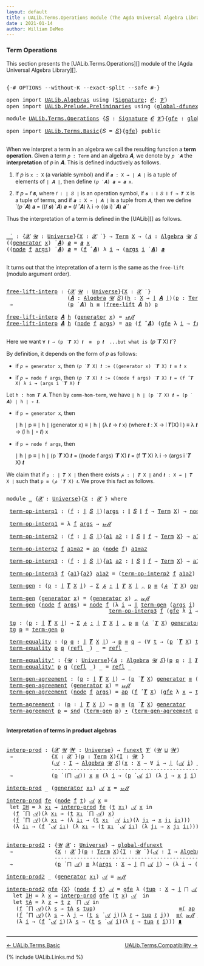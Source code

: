 ```yaml
---
layout: default
title : UALib.Terms.Operations module (The Agda Universal Algebra Library)
date : 2021-01-14
author: William DeMeo
---
```


### <a id="term-operations">Term Operations</a>

This section presents the [UALib.Terms.Operations][] module of the [Agda Universal Algebra Library][].

<pre class="Agda">

<a id="308" class="Symbol">{-#</a> <a id="312" class="Keyword">OPTIONS</a> <a id="320" class="Pragma">--without-K</a> <a id="332" class="Pragma">--exact-split</a> <a id="346" class="Pragma">--safe</a> <a id="353" class="Symbol">#-}</a>

<a id="358" class="Keyword">open</a> <a id="363" class="Keyword">import</a> <a id="370" href="UALib.Algebras.html" class="Module">UALib.Algebras</a> <a id="385" class="Keyword">using</a> <a id="391" class="Symbol">(</a><a id="392" href="UALib.Algebras.Signatures.html#1377" class="Function">Signature</a><a id="401" class="Symbol">;</a> <a id="403" href="universes.html#613" class="Generalizable">𝓞</a><a id="404" class="Symbol">;</a> <a id="406" href="universes.html#617" class="Generalizable">𝓥</a><a id="407" class="Symbol">)</a>
<a id="409" class="Keyword">open</a> <a id="414" class="Keyword">import</a> <a id="421" href="UALib.Prelude.Preliminaries.html" class="Module">UALib.Prelude.Preliminaries</a> <a id="449" class="Keyword">using</a> <a id="455" class="Symbol">(</a><a id="456" href="MGS-Subsingleton-Theorems.html#3468" class="Function">global-dfunext</a><a id="470" class="Symbol">)</a>

<a id="473" class="Keyword">module</a> <a id="480" href="UALib.Terms.Operations.html" class="Module">UALib.Terms.Operations</a> <a id="503" class="Symbol">{</a><a id="504" href="UALib.Terms.Operations.html#504" class="Bound">𝑆</a> <a id="506" class="Symbol">:</a> <a id="508" href="UALib.Algebras.Signatures.html#1377" class="Function">Signature</a> <a id="518" href="universes.html#613" class="Generalizable">𝓞</a> <a id="520" href="universes.html#617" class="Generalizable">𝓥</a><a id="521" class="Symbol">}{</a><a id="523" href="UALib.Terms.Operations.html#523" class="Bound">gfe</a> <a id="527" class="Symbol">:</a> <a id="529" href="MGS-Subsingleton-Theorems.html#3468" class="Function">global-dfunext</a><a id="543" class="Symbol">}</a> <a id="545" class="Keyword">where</a>

<a id="552" class="Keyword">open</a> <a id="557" class="Keyword">import</a> <a id="564" href="UALib.Terms.Basic.html" class="Module">UALib.Terms.Basic</a><a id="581" class="Symbol">{</a><a id="582" class="Argument">𝑆</a> <a id="584" class="Symbol">=</a> <a id="586" href="UALib.Terms.Operations.html#504" class="Bound">𝑆</a><a id="587" class="Symbol">}{</a><a id="589" href="UALib.Terms.Operations.html#523" class="Bound">gfe</a><a id="592" class="Symbol">}</a> <a id="594" class="Keyword">public</a>

</pre>

When we interpret a term in an algebra we call the resulting function a **term operation**.  Given a term `𝑝 : Term` and an algebra 𝑨, we denote by `𝑝 ̇ 𝑨` the **interpretation** of 𝑝 in 𝑨.  This is defined inductively as follows.

1. If 𝑝 is `x : X` (a variable symbol) and if `𝒂 : X → ∣ 𝑨 ∣` is a tuple of elements of `∣ 𝑨 ∣`, then define `(𝑝 ̇ 𝑨) 𝒂 = 𝒂 x`.

2. If 𝑝 = 𝑓 𝒔, where `𝑓 : ∣ 𝑆 ∣` is an operation symbol, if `𝒔 : ∥ 𝑆 ∥ f → 𝑻 X` is a tuple of terms, and if `𝒂 : X → ∣ 𝑨 ∣` is a tuple from `𝑨`, then we define `(𝑝 ̇ 𝑨) 𝒂 = ((𝑓 𝒔) ̇ 𝑨) 𝒂 = (𝑓 ̂ 𝑨) λ i → ((𝒔 i) ̇ 𝑨) 𝒂``

Thus the interpretation of a term is defined in the [UALib][] as follows.

<pre class="Agda">

<a id="_̇_"></a><a id="1284" href="UALib.Terms.Operations.html#1284" class="Function Operator">_̇_</a> <a id="1288" class="Symbol">:</a> <a id="1290" class="Symbol">{</a><a id="1291" href="UALib.Terms.Operations.html#1291" class="Bound">𝓧</a> <a id="1293" href="UALib.Terms.Operations.html#1293" class="Bound">𝓤</a> <a id="1295" class="Symbol">:</a> <a id="1297" href="universes.html#551" class="Function">Universe</a><a id="1305" class="Symbol">}{</a><a id="1307" href="UALib.Terms.Operations.html#1307" class="Bound">X</a> <a id="1309" class="Symbol">:</a> <a id="1311" href="UALib.Terms.Operations.html#1291" class="Bound">𝓧</a> <a id="1313" href="universes.html#758" class="Function Operator">̇</a> <a id="1315" class="Symbol">}</a> <a id="1317" class="Symbol">→</a> <a id="1319" href="UALib.Terms.Basic.html#2346" class="Datatype">Term</a> <a id="1324" href="UALib.Terms.Operations.html#1307" class="Bound">X</a> <a id="1326" class="Symbol">→</a> <a id="1328" class="Symbol">(</a><a id="1329" href="UALib.Terms.Operations.html#1329" class="Bound">𝑨</a> <a id="1331" class="Symbol">:</a> <a id="1333" href="UALib.Algebras.Algebras.html#771" class="Function">Algebra</a> <a id="1341" href="UALib.Terms.Operations.html#1293" class="Bound">𝓤</a> <a id="1343" href="UALib.Terms.Operations.html#504" class="Bound">𝑆</a><a id="1344" class="Symbol">)</a> <a id="1346" class="Symbol">→</a> <a id="1348" class="Symbol">(</a><a id="1349" href="UALib.Terms.Operations.html#1307" class="Bound">X</a> <a id="1351" class="Symbol">→</a> <a id="1353" href="UALib.Prelude.Preliminaries.html#11659" class="Function Operator">∣</a> <a id="1355" href="UALib.Terms.Operations.html#1329" class="Bound">𝑨</a> <a id="1357" href="UALib.Prelude.Preliminaries.html#11659" class="Function Operator">∣</a><a id="1358" class="Symbol">)</a> <a id="1360" class="Symbol">→</a> <a id="1362" href="UALib.Prelude.Preliminaries.html#11659" class="Function Operator">∣</a> <a id="1364" href="UALib.Terms.Operations.html#1329" class="Bound">𝑨</a> <a id="1366" href="UALib.Prelude.Preliminaries.html#11659" class="Function Operator">∣</a>
<a id="1368" class="Symbol">((</a><a id="1370" href="UALib.Terms.Basic.html#2394" class="InductiveConstructor">generator</a> <a id="1380" href="UALib.Terms.Operations.html#1380" class="Bound">x</a><a id="1381" class="Symbol">)</a> <a id="1383" href="UALib.Terms.Operations.html#1284" class="Function Operator">̇</a> <a id="1385" href="UALib.Terms.Operations.html#1385" class="Bound">𝑨</a><a id="1386" class="Symbol">)</a> <a id="1388" href="UALib.Terms.Operations.html#1388" class="Bound">𝒂</a> <a id="1390" class="Symbol">=</a> <a id="1392" href="UALib.Terms.Operations.html#1388" class="Bound">𝒂</a> <a id="1394" href="UALib.Terms.Operations.html#1380" class="Bound">x</a>
<a id="1396" class="Symbol">((</a><a id="1398" href="UALib.Terms.Basic.html#2419" class="InductiveConstructor">node</a> <a id="1403" href="UALib.Terms.Operations.html#1403" class="Bound">f</a> <a id="1405" href="UALib.Terms.Operations.html#1405" class="Bound">args</a><a id="1409" class="Symbol">)</a> <a id="1411" href="UALib.Terms.Operations.html#1284" class="Function Operator">̇</a> <a id="1413" href="UALib.Terms.Operations.html#1413" class="Bound">𝑨</a><a id="1414" class="Symbol">)</a> <a id="1416" href="UALib.Terms.Operations.html#1416" class="Bound">𝒂</a> <a id="1418" class="Symbol">=</a> <a id="1420" class="Symbol">(</a><a id="1421" href="UALib.Terms.Operations.html#1403" class="Bound">f</a> <a id="1423" href="UALib.Algebras.Algebras.html#2921" class="Function Operator">̂</a> <a id="1425" href="UALib.Terms.Operations.html#1413" class="Bound">𝑨</a><a id="1426" class="Symbol">)</a> <a id="1428" class="Symbol">λ</a> <a id="1430" href="UALib.Terms.Operations.html#1430" class="Bound">i</a> <a id="1432" class="Symbol">→</a> <a id="1434" class="Symbol">(</a><a id="1435" href="UALib.Terms.Operations.html#1405" class="Bound">args</a> <a id="1440" href="UALib.Terms.Operations.html#1430" class="Bound">i</a> <a id="1442" href="UALib.Terms.Operations.html#1284" class="Function Operator">̇</a> <a id="1444" href="UALib.Terms.Operations.html#1413" class="Bound">𝑨</a><a id="1445" class="Symbol">)</a> <a id="1447" href="UALib.Terms.Operations.html#1416" class="Bound">𝒂</a>

</pre>

It turns out that the intepretation of a term is the same as the `free-lift` (modulo argument order).

<pre class="Agda">

<a id="free-lift-interp"></a><a id="1579" href="UALib.Terms.Operations.html#1579" class="Function">free-lift-interp</a> <a id="1596" class="Symbol">:</a> <a id="1598" class="Symbol">{</a><a id="1599" href="UALib.Terms.Operations.html#1599" class="Bound">𝓧</a> <a id="1601" href="UALib.Terms.Operations.html#1601" class="Bound">𝓤</a> <a id="1603" class="Symbol">:</a> <a id="1605" href="universes.html#551" class="Function">Universe</a><a id="1613" class="Symbol">}{</a><a id="1615" href="UALib.Terms.Operations.html#1615" class="Bound">X</a> <a id="1617" class="Symbol">:</a> <a id="1619" href="UALib.Terms.Operations.html#1599" class="Bound">𝓧</a> <a id="1621" href="universes.html#758" class="Function Operator">̇</a> <a id="1623" class="Symbol">}</a>
                   <a id="1644" class="Symbol">(</a><a id="1645" href="UALib.Terms.Operations.html#1645" class="Bound">𝑨</a> <a id="1647" class="Symbol">:</a> <a id="1649" href="UALib.Algebras.Algebras.html#771" class="Function">Algebra</a> <a id="1657" href="UALib.Terms.Operations.html#1601" class="Bound">𝓤</a> <a id="1659" href="UALib.Terms.Operations.html#504" class="Bound">𝑆</a><a id="1660" class="Symbol">)(</a><a id="1662" href="UALib.Terms.Operations.html#1662" class="Bound">h</a> <a id="1664" class="Symbol">:</a> <a id="1666" href="UALib.Terms.Operations.html#1615" class="Bound">X</a> <a id="1668" class="Symbol">→</a> <a id="1670" href="UALib.Prelude.Preliminaries.html#11659" class="Function Operator">∣</a> <a id="1672" href="UALib.Terms.Operations.html#1645" class="Bound">𝑨</a> <a id="1674" href="UALib.Prelude.Preliminaries.html#11659" class="Function Operator">∣</a><a id="1675" class="Symbol">)(</a><a id="1677" href="UALib.Terms.Operations.html#1677" class="Bound">p</a> <a id="1679" class="Symbol">:</a> <a id="1681" href="UALib.Terms.Basic.html#2346" class="Datatype">Term</a> <a id="1686" href="UALib.Terms.Operations.html#1615" class="Bound">X</a><a id="1687" class="Symbol">)</a>
 <a id="1690" class="Symbol">→</a>                 <a id="1708" class="Symbol">(</a><a id="1709" href="UALib.Terms.Operations.html#1677" class="Bound">p</a> <a id="1711" href="UALib.Terms.Operations.html#1284" class="Function Operator">̇</a> <a id="1713" href="UALib.Terms.Operations.html#1645" class="Bound">𝑨</a><a id="1714" class="Symbol">)</a> <a id="1716" href="UALib.Terms.Operations.html#1662" class="Bound">h</a> <a id="1718" href="UALib.Prelude.Preliminaries.html#5556" class="Datatype Operator">≡</a> <a id="1720" class="Symbol">(</a><a id="1721" href="UALib.Terms.Basic.html#4008" class="Function">free-lift</a> <a id="1731" href="UALib.Terms.Operations.html#1645" class="Bound">𝑨</a> <a id="1733" href="UALib.Terms.Operations.html#1662" class="Bound">h</a><a id="1734" class="Symbol">)</a> <a id="1736" href="UALib.Terms.Operations.html#1677" class="Bound">p</a>

<a id="1739" href="UALib.Terms.Operations.html#1579" class="Function">free-lift-interp</a> <a id="1756" href="UALib.Terms.Operations.html#1756" class="Bound">𝑨</a> <a id="1758" href="UALib.Terms.Operations.html#1758" class="Bound">h</a> <a id="1760" class="Symbol">(</a><a id="1761" href="UALib.Terms.Basic.html#2394" class="InductiveConstructor">generator</a> <a id="1771" href="UALib.Terms.Operations.html#1771" class="Bound">x</a><a id="1772" class="Symbol">)</a> <a id="1774" class="Symbol">=</a> <a id="1776" href="UALib.Prelude.Preliminaries.html#5570" class="InductiveConstructor">𝓇ℯ𝒻𝓁</a>
<a id="1781" href="UALib.Terms.Operations.html#1579" class="Function">free-lift-interp</a> <a id="1798" href="UALib.Terms.Operations.html#1798" class="Bound">𝑨</a> <a id="1800" href="UALib.Terms.Operations.html#1800" class="Bound">h</a> <a id="1802" class="Symbol">(</a><a id="1803" href="UALib.Terms.Basic.html#2419" class="InductiveConstructor">node</a> <a id="1808" href="UALib.Terms.Operations.html#1808" class="Bound">f</a> <a id="1810" href="UALib.Terms.Operations.html#1810" class="Bound">args</a><a id="1814" class="Symbol">)</a> <a id="1816" class="Symbol">=</a> <a id="1818" href="MGS-MLTT.html#6613" class="Function">ap</a> <a id="1821" class="Symbol">(</a><a id="1822" href="UALib.Terms.Operations.html#1808" class="Bound">f</a> <a id="1824" href="UALib.Algebras.Algebras.html#2921" class="Function Operator">̂</a> <a id="1826" href="UALib.Terms.Operations.html#1798" class="Bound">𝑨</a><a id="1827" class="Symbol">)</a> <a id="1829" class="Symbol">(</a><a id="1830" href="UALib.Terms.Operations.html#523" class="Bound">gfe</a> <a id="1834" class="Symbol">λ</a> <a id="1836" href="UALib.Terms.Operations.html#1836" class="Bound">i</a> <a id="1838" class="Symbol">→</a> <a id="1840" href="UALib.Terms.Operations.html#1579" class="Function">free-lift-interp</a> <a id="1857" href="UALib.Terms.Operations.html#1798" class="Bound">𝑨</a> <a id="1859" href="UALib.Terms.Operations.html#1800" class="Bound">h</a> <a id="1861" class="Symbol">(</a><a id="1862" href="UALib.Terms.Operations.html#1810" class="Bound">args</a> <a id="1867" href="UALib.Terms.Operations.html#1836" class="Bound">i</a><a id="1868" class="Symbol">))</a>

</pre>

Here we want `∀ 𝒕 → (p ̇ 𝑻 X) 𝒕  ≡  p 𝒕  ...but what is `(𝑝 ̇ 𝑻 X) 𝒕`?

By definition, it depends on the form of 𝑝 as follows:

* if `𝑝 = generator x`, then `(𝑝 ̇ 𝑻 X) 𝒕 := ((generator x) ̇ 𝑻 X) 𝒕 ≡ 𝒕 x`

* if `𝑝 = node f args`, then `(𝑝 ̇ 𝑻 X) 𝒕 := ((node f args) ̇ 𝑻 X) 𝒕 = (f ̂ 𝑻 X) λ i → (args i ̇ 𝑻 X) 𝒕`

Let `h : hom 𝑻 𝑨`. Then by `comm-hom-term`, we have `∣ h ∣ (p ̇ 𝑻 X) 𝒕 = (p ̇ 𝑨) ∣ h ∣ ∘ 𝒕`.

* if `p = generator x`, then

   ∣ h ∣ p ≡ ∣ h ∣ (generator x)
          ≡ ∣ h ∣ (λ 𝒕 → 𝒕 x)  (where 𝒕 : X → ∣ 𝑻(X) ∣ )
          ≡ λ 𝒕 → (∣ h ∣ ∘ 𝒕) x

* if `p = node f args`, then

   ∣ h ∣ p ≡ ∣ h ∣  (p ̇ 𝑻 X) 𝒕 = ((node f args) ̇ 𝑻 X) 𝒕 = (f ̂ 𝑻 X) λ i → (args i ̇ 𝑻 X) 𝒕

We claim that if `p : ∣ 𝑻 X ∣` then there exists `𝓅 : ∣ 𝑻 X ∣` and `𝒕 : X → ∣ 𝑻 X ∣` such that `p ≡ (𝓅 ̇ 𝑻 X) 𝒕`. We prove this fact as follows.

<pre class="Agda">

<a id="2726" class="Keyword">module</a> <a id="2733" href="UALib.Terms.Operations.html#2733" class="Module">_</a> <a id="2735" class="Symbol">{</a><a id="2736" href="UALib.Terms.Operations.html#2736" class="Bound">𝓧</a> <a id="2738" class="Symbol">:</a> <a id="2740" href="universes.html#551" class="Function">Universe</a><a id="2748" class="Symbol">}{</a><a id="2750" href="UALib.Terms.Operations.html#2750" class="Bound">X</a> <a id="2752" class="Symbol">:</a> <a id="2754" href="UALib.Terms.Operations.html#2736" class="Bound">𝓧</a> <a id="2756" href="universes.html#758" class="Function Operator">̇</a><a id="2757" class="Symbol">}</a> <a id="2759" class="Keyword">where</a>

 <a id="2767" href="UALib.Terms.Operations.html#2767" class="Function">term-op-interp1</a> <a id="2783" class="Symbol">:</a> <a id="2785" class="Symbol">(</a><a id="2786" href="UALib.Terms.Operations.html#2786" class="Bound">f</a> <a id="2788" class="Symbol">:</a> <a id="2790" href="UALib.Prelude.Preliminaries.html#11659" class="Function Operator">∣</a> <a id="2792" href="UALib.Terms.Operations.html#504" class="Bound">𝑆</a> <a id="2794" href="UALib.Prelude.Preliminaries.html#11659" class="Function Operator">∣</a><a id="2795" class="Symbol">)(</a><a id="2797" href="UALib.Terms.Operations.html#2797" class="Bound">args</a> <a id="2802" class="Symbol">:</a> <a id="2804" href="UALib.Prelude.Preliminaries.html#11740" class="Function Operator">∥</a> <a id="2806" href="UALib.Terms.Operations.html#504" class="Bound">𝑆</a> <a id="2808" href="UALib.Prelude.Preliminaries.html#11740" class="Function Operator">∥</a> <a id="2810" href="UALib.Terms.Operations.html#2786" class="Bound">f</a> <a id="2812" class="Symbol">→</a> <a id="2814" href="UALib.Terms.Basic.html#2346" class="Datatype">Term</a> <a id="2819" href="UALib.Terms.Operations.html#2750" class="Bound">X</a><a id="2820" class="Symbol">)</a> <a id="2822" class="Symbol">→</a> <a id="2824" href="UALib.Terms.Basic.html#2419" class="InductiveConstructor">node</a> <a id="2829" href="UALib.Terms.Operations.html#2786" class="Bound">f</a> <a id="2831" href="UALib.Terms.Operations.html#2797" class="Bound">args</a> <a id="2836" href="UALib.Prelude.Preliminaries.html#5556" class="Datatype Operator">≡</a> <a id="2838" class="Symbol">(</a><a id="2839" href="UALib.Terms.Operations.html#2786" class="Bound">f</a> <a id="2841" href="UALib.Algebras.Algebras.html#2921" class="Function Operator">̂</a> <a id="2843" href="UALib.Terms.Basic.html#3390" class="Function">𝑻</a> <a id="2845" href="UALib.Terms.Operations.html#2750" class="Bound">X</a><a id="2846" class="Symbol">)</a> <a id="2848" href="UALib.Terms.Operations.html#2797" class="Bound">args</a>

 <a id="2855" href="UALib.Terms.Operations.html#2767" class="Function">term-op-interp1</a> <a id="2871" class="Symbol">=</a> <a id="2873" class="Symbol">λ</a> <a id="2875" href="UALib.Terms.Operations.html#2875" class="Bound">f</a> <a id="2877" href="UALib.Terms.Operations.html#2877" class="Bound">args</a> <a id="2882" class="Symbol">→</a> <a id="2884" href="UALib.Prelude.Preliminaries.html#5570" class="InductiveConstructor">𝓇ℯ𝒻𝓁</a>

 <a id="2891" href="UALib.Terms.Operations.html#2891" class="Function">term-op-interp2</a> <a id="2907" class="Symbol">:</a> <a id="2909" class="Symbol">(</a><a id="2910" href="UALib.Terms.Operations.html#2910" class="Bound">f</a> <a id="2912" class="Symbol">:</a> <a id="2914" href="UALib.Prelude.Preliminaries.html#11659" class="Function Operator">∣</a> <a id="2916" href="UALib.Terms.Operations.html#504" class="Bound">𝑆</a> <a id="2918" href="UALib.Prelude.Preliminaries.html#11659" class="Function Operator">∣</a><a id="2919" class="Symbol">){</a><a id="2921" href="UALib.Terms.Operations.html#2921" class="Bound">a1</a> <a id="2924" href="UALib.Terms.Operations.html#2924" class="Bound">a2</a> <a id="2927" class="Symbol">:</a> <a id="2929" href="UALib.Prelude.Preliminaries.html#11740" class="Function Operator">∥</a> <a id="2931" href="UALib.Terms.Operations.html#504" class="Bound">𝑆</a> <a id="2933" href="UALib.Prelude.Preliminaries.html#11740" class="Function Operator">∥</a> <a id="2935" href="UALib.Terms.Operations.html#2910" class="Bound">f</a> <a id="2937" class="Symbol">→</a> <a id="2939" href="UALib.Terms.Basic.html#2346" class="Datatype">Term</a> <a id="2944" href="UALib.Terms.Operations.html#2750" class="Bound">X</a><a id="2945" class="Symbol">}</a> <a id="2947" class="Symbol">→</a> <a id="2949" href="UALib.Terms.Operations.html#2921" class="Bound">a1</a> <a id="2952" href="UALib.Prelude.Preliminaries.html#5556" class="Datatype Operator">≡</a> <a id="2954" href="UALib.Terms.Operations.html#2924" class="Bound">a2</a>  <a id="2958" class="Symbol">→</a>  <a id="2961" href="UALib.Terms.Basic.html#2419" class="InductiveConstructor">node</a> <a id="2966" href="UALib.Terms.Operations.html#2910" class="Bound">f</a> <a id="2968" href="UALib.Terms.Operations.html#2921" class="Bound">a1</a> <a id="2971" href="UALib.Prelude.Preliminaries.html#5556" class="Datatype Operator">≡</a> <a id="2973" href="UALib.Terms.Basic.html#2419" class="InductiveConstructor">node</a> <a id="2978" href="UALib.Terms.Operations.html#2910" class="Bound">f</a> <a id="2980" href="UALib.Terms.Operations.html#2924" class="Bound">a2</a>

 <a id="2985" href="UALib.Terms.Operations.html#2891" class="Function">term-op-interp2</a> <a id="3001" href="UALib.Terms.Operations.html#3001" class="Bound">f</a> <a id="3003" href="UALib.Terms.Operations.html#3003" class="Bound">a1≡a2</a> <a id="3009" class="Symbol">=</a> <a id="3011" href="MGS-MLTT.html#6613" class="Function">ap</a> <a id="3014" class="Symbol">(</a><a id="3015" href="UALib.Terms.Basic.html#2419" class="InductiveConstructor">node</a> <a id="3020" href="UALib.Terms.Operations.html#3001" class="Bound">f</a><a id="3021" class="Symbol">)</a> <a id="3023" href="UALib.Terms.Operations.html#3003" class="Bound">a1≡a2</a>

 <a id="3031" href="UALib.Terms.Operations.html#3031" class="Function">term-op-interp3</a> <a id="3047" class="Symbol">:</a> <a id="3049" class="Symbol">(</a><a id="3050" href="UALib.Terms.Operations.html#3050" class="Bound">f</a> <a id="3052" class="Symbol">:</a> <a id="3054" href="UALib.Prelude.Preliminaries.html#11659" class="Function Operator">∣</a> <a id="3056" href="UALib.Terms.Operations.html#504" class="Bound">𝑆</a> <a id="3058" href="UALib.Prelude.Preliminaries.html#11659" class="Function Operator">∣</a><a id="3059" class="Symbol">){</a><a id="3061" href="UALib.Terms.Operations.html#3061" class="Bound">a1</a> <a id="3064" href="UALib.Terms.Operations.html#3064" class="Bound">a2</a> <a id="3067" class="Symbol">:</a> <a id="3069" href="UALib.Prelude.Preliminaries.html#11740" class="Function Operator">∥</a> <a id="3071" href="UALib.Terms.Operations.html#504" class="Bound">𝑆</a> <a id="3073" href="UALib.Prelude.Preliminaries.html#11740" class="Function Operator">∥</a> <a id="3075" href="UALib.Terms.Operations.html#3050" class="Bound">f</a> <a id="3077" class="Symbol">→</a> <a id="3079" href="UALib.Terms.Basic.html#2346" class="Datatype">Term</a> <a id="3084" href="UALib.Terms.Operations.html#2750" class="Bound">X</a><a id="3085" class="Symbol">}</a> <a id="3087" class="Symbol">→</a> <a id="3089" href="UALib.Terms.Operations.html#3061" class="Bound">a1</a> <a id="3092" href="UALib.Prelude.Preliminaries.html#5556" class="Datatype Operator">≡</a> <a id="3094" href="UALib.Terms.Operations.html#3064" class="Bound">a2</a> <a id="3097" class="Symbol">→</a> <a id="3099" href="UALib.Terms.Basic.html#2419" class="InductiveConstructor">node</a> <a id="3104" href="UALib.Terms.Operations.html#3050" class="Bound">f</a> <a id="3106" href="UALib.Terms.Operations.html#3061" class="Bound">a1</a> <a id="3109" href="UALib.Prelude.Preliminaries.html#5556" class="Datatype Operator">≡</a> <a id="3111" class="Symbol">(</a><a id="3112" href="UALib.Terms.Operations.html#3050" class="Bound">f</a> <a id="3114" href="UALib.Algebras.Algebras.html#2921" class="Function Operator">̂</a> <a id="3116" href="UALib.Terms.Basic.html#3390" class="Function">𝑻</a> <a id="3118" href="UALib.Terms.Operations.html#2750" class="Bound">X</a><a id="3119" class="Symbol">)</a> <a id="3121" href="UALib.Terms.Operations.html#3064" class="Bound">a2</a>

 <a id="3126" href="UALib.Terms.Operations.html#3031" class="Function">term-op-interp3</a> <a id="3142" href="UALib.Terms.Operations.html#3142" class="Bound">f</a> <a id="3144" class="Symbol">{</a><a id="3145" href="UALib.Terms.Operations.html#3145" class="Bound">a1</a><a id="3147" class="Symbol">}{</a><a id="3149" href="UALib.Terms.Operations.html#3149" class="Bound">a2</a><a id="3151" class="Symbol">}</a> <a id="3153" href="UALib.Terms.Operations.html#3153" class="Bound">a1a2</a> <a id="3158" class="Symbol">=</a> <a id="3160" class="Symbol">(</a><a id="3161" href="UALib.Terms.Operations.html#2891" class="Function">term-op-interp2</a> <a id="3177" href="UALib.Terms.Operations.html#3142" class="Bound">f</a> <a id="3179" href="UALib.Terms.Operations.html#3153" class="Bound">a1a2</a><a id="3183" class="Symbol">)</a> <a id="3185" href="MGS-MLTT.html#5910" class="Function Operator">∙</a> <a id="3187" class="Symbol">(</a><a id="3188" href="UALib.Terms.Operations.html#2767" class="Function">term-op-interp1</a> <a id="3204" href="UALib.Terms.Operations.html#3142" class="Bound">f</a> <a id="3206" href="UALib.Terms.Operations.html#3149" class="Bound">a2</a><a id="3208" class="Symbol">)</a>

 <a id="3212" href="UALib.Terms.Operations.html#3212" class="Function">term-gen</a> <a id="3221" class="Symbol">:</a> <a id="3223" class="Symbol">(</a><a id="3224" href="UALib.Terms.Operations.html#3224" class="Bound">p</a> <a id="3226" class="Symbol">:</a> <a id="3228" href="UALib.Prelude.Preliminaries.html#11659" class="Function Operator">∣</a> <a id="3230" href="UALib.Terms.Basic.html#3390" class="Function">𝑻</a> <a id="3232" href="UALib.Terms.Operations.html#2750" class="Bound">X</a> <a id="3234" href="UALib.Prelude.Preliminaries.html#11659" class="Function Operator">∣</a><a id="3235" class="Symbol">)</a> <a id="3237" class="Symbol">→</a> <a id="3239" href="MGS-MLTT.html#3074" class="Function">Σ</a> <a id="3241" href="UALib.Terms.Operations.html#3241" class="Bound">𝓅</a> <a id="3243" href="MGS-MLTT.html#3074" class="Function">꞉</a> <a id="3245" href="UALib.Prelude.Preliminaries.html#11659" class="Function Operator">∣</a> <a id="3247" href="UALib.Terms.Basic.html#3390" class="Function">𝑻</a> <a id="3249" href="UALib.Terms.Operations.html#2750" class="Bound">X</a> <a id="3251" href="UALib.Prelude.Preliminaries.html#11659" class="Function Operator">∣</a> <a id="3253" href="MGS-MLTT.html#3074" class="Function">,</a> <a id="3255" href="UALib.Terms.Operations.html#3224" class="Bound">p</a> <a id="3257" href="UALib.Prelude.Preliminaries.html#5556" class="Datatype Operator">≡</a> <a id="3259" class="Symbol">(</a><a id="3260" href="UALib.Terms.Operations.html#3241" class="Bound">𝓅</a> <a id="3262" href="UALib.Terms.Operations.html#1284" class="Function Operator">̇</a> <a id="3264" href="UALib.Terms.Basic.html#3390" class="Function">𝑻</a> <a id="3266" href="UALib.Terms.Operations.html#2750" class="Bound">X</a><a id="3267" class="Symbol">)</a> <a id="3269" href="UALib.Terms.Basic.html#2394" class="InductiveConstructor">generator</a>

 <a id="3281" href="UALib.Terms.Operations.html#3212" class="Function">term-gen</a> <a id="3290" class="Symbol">(</a><a id="3291" href="UALib.Terms.Basic.html#2394" class="InductiveConstructor">generator</a> <a id="3301" href="UALib.Terms.Operations.html#3301" class="Bound">x</a><a id="3302" class="Symbol">)</a> <a id="3304" class="Symbol">=</a> <a id="3306" class="Symbol">(</a><a id="3307" href="UALib.Terms.Basic.html#2394" class="InductiveConstructor">generator</a> <a id="3317" href="UALib.Terms.Operations.html#3301" class="Bound">x</a><a id="3318" class="Symbol">)</a> <a id="3320" href="UALib.Prelude.Preliminaries.html#5665" class="InductiveConstructor Operator">,</a> <a id="3322" href="UALib.Prelude.Preliminaries.html#5570" class="InductiveConstructor">𝓇ℯ𝒻𝓁</a>
 <a id="3328" href="UALib.Terms.Operations.html#3212" class="Function">term-gen</a> <a id="3337" class="Symbol">(</a><a id="3338" href="UALib.Terms.Basic.html#2419" class="InductiveConstructor">node</a> <a id="3343" href="UALib.Terms.Operations.html#3343" class="Bound">f</a> <a id="3345" href="UALib.Terms.Operations.html#3345" class="Bound">args</a><a id="3349" class="Symbol">)</a> <a id="3351" class="Symbol">=</a> <a id="3353" href="UALib.Terms.Basic.html#2419" class="InductiveConstructor">node</a> <a id="3358" href="UALib.Terms.Operations.html#3343" class="Bound">f</a> <a id="3360" class="Symbol">(λ</a> <a id="3363" href="UALib.Terms.Operations.html#3363" class="Bound">i</a> <a id="3365" class="Symbol">→</a> <a id="3367" href="UALib.Prelude.Preliminaries.html#11659" class="Function Operator">∣</a> <a id="3369" href="UALib.Terms.Operations.html#3212" class="Function">term-gen</a> <a id="3378" class="Symbol">(</a><a id="3379" href="UALib.Terms.Operations.html#3345" class="Bound">args</a> <a id="3384" href="UALib.Terms.Operations.html#3363" class="Bound">i</a><a id="3385" class="Symbol">)</a> <a id="3387" href="UALib.Prelude.Preliminaries.html#11659" class="Function Operator">∣</a><a id="3388" class="Symbol">)</a> <a id="3390" href="UALib.Prelude.Preliminaries.html#5665" class="InductiveConstructor Operator">,</a>
                                <a id="3424" href="UALib.Terms.Operations.html#3031" class="Function">term-op-interp3</a> <a id="3440" href="UALib.Terms.Operations.html#3343" class="Bound">f</a> <a id="3442" class="Symbol">(</a><a id="3443" href="UALib.Terms.Operations.html#523" class="Bound">gfe</a> <a id="3447" class="Symbol">λ</a> <a id="3449" href="UALib.Terms.Operations.html#3449" class="Bound">i</a> <a id="3451" class="Symbol">→</a> <a id="3453" href="UALib.Prelude.Preliminaries.html#11740" class="Function Operator">∥</a> <a id="3455" href="UALib.Terms.Operations.html#3212" class="Function">term-gen</a> <a id="3464" class="Symbol">(</a><a id="3465" href="UALib.Terms.Operations.html#3345" class="Bound">args</a> <a id="3470" href="UALib.Terms.Operations.html#3449" class="Bound">i</a><a id="3471" class="Symbol">)</a> <a id="3473" href="UALib.Prelude.Preliminaries.html#11740" class="Function Operator">∥</a><a id="3474" class="Symbol">)</a>

 <a id="3478" href="UALib.Terms.Operations.html#3478" class="Function">tg</a> <a id="3481" class="Symbol">:</a> <a id="3483" class="Symbol">(</a><a id="3484" href="UALib.Terms.Operations.html#3484" class="Bound">p</a> <a id="3486" class="Symbol">:</a> <a id="3488" href="UALib.Prelude.Preliminaries.html#11659" class="Function Operator">∣</a> <a id="3490" href="UALib.Terms.Basic.html#3390" class="Function">𝑻</a> <a id="3492" href="UALib.Terms.Operations.html#2750" class="Bound">X</a> <a id="3494" href="UALib.Prelude.Preliminaries.html#11659" class="Function Operator">∣</a><a id="3495" class="Symbol">)</a> <a id="3497" class="Symbol">→</a> <a id="3499" href="MGS-MLTT.html#3074" class="Function">Σ</a> <a id="3501" href="UALib.Terms.Operations.html#3501" class="Bound">𝓅</a> <a id="3503" href="MGS-MLTT.html#3074" class="Function">꞉</a> <a id="3505" href="UALib.Prelude.Preliminaries.html#11659" class="Function Operator">∣</a> <a id="3507" href="UALib.Terms.Basic.html#3390" class="Function">𝑻</a> <a id="3509" href="UALib.Terms.Operations.html#2750" class="Bound">X</a> <a id="3511" href="UALib.Prelude.Preliminaries.html#11659" class="Function Operator">∣</a> <a id="3513" href="MGS-MLTT.html#3074" class="Function">,</a> <a id="3515" href="UALib.Terms.Operations.html#3484" class="Bound">p</a> <a id="3517" href="UALib.Prelude.Preliminaries.html#5556" class="Datatype Operator">≡</a> <a id="3519" class="Symbol">(</a><a id="3520" href="UALib.Terms.Operations.html#3501" class="Bound">𝓅</a> <a id="3522" href="UALib.Terms.Operations.html#1284" class="Function Operator">̇</a> <a id="3524" href="UALib.Terms.Basic.html#3390" class="Function">𝑻</a> <a id="3526" href="UALib.Terms.Operations.html#2750" class="Bound">X</a><a id="3527" class="Symbol">)</a> <a id="3529" href="UALib.Terms.Basic.html#2394" class="InductiveConstructor">generator</a>
 <a id="3540" href="UALib.Terms.Operations.html#3478" class="Function">tg</a> <a id="3543" href="UALib.Terms.Operations.html#3543" class="Bound">p</a> <a id="3545" class="Symbol">=</a> <a id="3547" href="UALib.Terms.Operations.html#3212" class="Function">term-gen</a> <a id="3556" href="UALib.Terms.Operations.html#3543" class="Bound">p</a>

 <a id="3560" href="UALib.Terms.Operations.html#3560" class="Function">term-equality</a> <a id="3574" class="Symbol">:</a> <a id="3576" class="Symbol">(</a><a id="3577" href="UALib.Terms.Operations.html#3577" class="Bound">p</a> <a id="3579" href="UALib.Terms.Operations.html#3579" class="Bound">q</a> <a id="3581" class="Symbol">:</a> <a id="3583" href="UALib.Prelude.Preliminaries.html#11659" class="Function Operator">∣</a> <a id="3585" href="UALib.Terms.Basic.html#3390" class="Function">𝑻</a> <a id="3587" href="UALib.Terms.Operations.html#2750" class="Bound">X</a> <a id="3589" href="UALib.Prelude.Preliminaries.html#11659" class="Function Operator">∣</a><a id="3590" class="Symbol">)</a> <a id="3592" class="Symbol">→</a> <a id="3594" href="UALib.Terms.Operations.html#3577" class="Bound">p</a> <a id="3596" href="UALib.Prelude.Preliminaries.html#5556" class="Datatype Operator">≡</a> <a id="3598" href="UALib.Terms.Operations.html#3579" class="Bound">q</a> <a id="3600" class="Symbol">→</a> <a id="3602" class="Symbol">(∀</a> <a id="3605" href="UALib.Terms.Operations.html#3605" class="Bound">t</a> <a id="3607" class="Symbol">→</a> <a id="3609" class="Symbol">(</a><a id="3610" href="UALib.Terms.Operations.html#3577" class="Bound">p</a> <a id="3612" href="UALib.Terms.Operations.html#1284" class="Function Operator">̇</a> <a id="3614" href="UALib.Terms.Basic.html#3390" class="Function">𝑻</a> <a id="3616" href="UALib.Terms.Operations.html#2750" class="Bound">X</a><a id="3617" class="Symbol">)</a> <a id="3619" href="UALib.Terms.Operations.html#3605" class="Bound">t</a> <a id="3621" href="UALib.Prelude.Preliminaries.html#5556" class="Datatype Operator">≡</a> <a id="3623" class="Symbol">(</a><a id="3624" href="UALib.Terms.Operations.html#3579" class="Bound">q</a> <a id="3626" href="UALib.Terms.Operations.html#1284" class="Function Operator">̇</a> <a id="3628" href="UALib.Terms.Basic.html#3390" class="Function">𝑻</a> <a id="3630" href="UALib.Terms.Operations.html#2750" class="Bound">X</a><a id="3631" class="Symbol">)</a> <a id="3633" href="UALib.Terms.Operations.html#3605" class="Bound">t</a><a id="3634" class="Symbol">)</a>
 <a id="3637" href="UALib.Terms.Operations.html#3560" class="Function">term-equality</a> <a id="3651" href="UALib.Terms.Operations.html#3651" class="Bound">p</a> <a id="3653" href="UALib.Terms.Operations.html#3653" class="Bound">q</a> <a id="3655" class="Symbol">(</a><a id="3656" href="UALib.Prelude.Preliminaries.html#5592" class="InductiveConstructor">refl</a> <a id="3661" class="Symbol">_)</a> <a id="3664" class="Symbol">_</a> <a id="3666" class="Symbol">=</a> <a id="3668" href="UALib.Prelude.Preliminaries.html#5592" class="InductiveConstructor">refl</a> <a id="3673" class="Symbol">_</a>

 <a id="3677" href="UALib.Terms.Operations.html#3677" class="Function">term-equality&#39;</a> <a id="3692" class="Symbol">:</a> <a id="3694" class="Symbol">{</a><a id="3695" href="UALib.Terms.Operations.html#3695" class="Bound">𝓤</a> <a id="3697" class="Symbol">:</a> <a id="3699" href="universes.html#551" class="Function">Universe</a><a id="3707" class="Symbol">}{</a><a id="3709" href="UALib.Terms.Operations.html#3709" class="Bound">𝑨</a> <a id="3711" class="Symbol">:</a> <a id="3713" href="UALib.Algebras.Algebras.html#771" class="Function">Algebra</a> <a id="3721" href="UALib.Terms.Operations.html#3695" class="Bound">𝓤</a> <a id="3723" href="UALib.Terms.Operations.html#504" class="Bound">𝑆</a><a id="3724" class="Symbol">}(</a><a id="3726" href="UALib.Terms.Operations.html#3726" class="Bound">p</a> <a id="3728" href="UALib.Terms.Operations.html#3728" class="Bound">q</a> <a id="3730" class="Symbol">:</a> <a id="3732" href="UALib.Prelude.Preliminaries.html#11659" class="Function Operator">∣</a> <a id="3734" href="UALib.Terms.Basic.html#3390" class="Function">𝑻</a> <a id="3736" href="UALib.Terms.Operations.html#2750" class="Bound">X</a> <a id="3738" href="UALib.Prelude.Preliminaries.html#11659" class="Function Operator">∣</a><a id="3739" class="Symbol">)</a> <a id="3741" class="Symbol">→</a> <a id="3743" href="UALib.Terms.Operations.html#3726" class="Bound">p</a> <a id="3745" href="UALib.Prelude.Preliminaries.html#5556" class="Datatype Operator">≡</a> <a id="3747" href="UALib.Terms.Operations.html#3728" class="Bound">q</a> <a id="3749" class="Symbol">→</a> <a id="3751" class="Symbol">(∀</a> <a id="3754" href="UALib.Terms.Operations.html#3754" class="Bound">𝒂</a> <a id="3756" class="Symbol">→</a> <a id="3758" class="Symbol">(</a><a id="3759" href="UALib.Terms.Operations.html#3726" class="Bound">p</a> <a id="3761" href="UALib.Terms.Operations.html#1284" class="Function Operator">̇</a> <a id="3763" href="UALib.Terms.Operations.html#3709" class="Bound">𝑨</a><a id="3764" class="Symbol">)</a> <a id="3766" href="UALib.Terms.Operations.html#3754" class="Bound">𝒂</a> <a id="3768" href="UALib.Prelude.Preliminaries.html#5556" class="Datatype Operator">≡</a> <a id="3770" class="Symbol">(</a><a id="3771" href="UALib.Terms.Operations.html#3728" class="Bound">q</a> <a id="3773" href="UALib.Terms.Operations.html#1284" class="Function Operator">̇</a> <a id="3775" href="UALib.Terms.Operations.html#3709" class="Bound">𝑨</a><a id="3776" class="Symbol">)</a> <a id="3778" href="UALib.Terms.Operations.html#3754" class="Bound">𝒂</a><a id="3779" class="Symbol">)</a>
 <a id="3782" href="UALib.Terms.Operations.html#3677" class="Function">term-equality&#39;</a> <a id="3797" href="UALib.Terms.Operations.html#3797" class="Bound">p</a> <a id="3799" href="UALib.Terms.Operations.html#3799" class="Bound">q</a> <a id="3801" class="Symbol">(</a><a id="3802" href="UALib.Prelude.Preliminaries.html#5592" class="InductiveConstructor">refl</a> <a id="3807" class="Symbol">_)</a> <a id="3810" class="Symbol">_</a> <a id="3812" class="Symbol">=</a> <a id="3814" href="UALib.Prelude.Preliminaries.html#5592" class="InductiveConstructor">refl</a> <a id="3819" class="Symbol">_</a>

 <a id="3823" href="UALib.Terms.Operations.html#3823" class="Function">term-gen-agreement</a> <a id="3842" class="Symbol">:</a> <a id="3844" class="Symbol">(</a><a id="3845" href="UALib.Terms.Operations.html#3845" class="Bound">p</a> <a id="3847" class="Symbol">:</a> <a id="3849" href="UALib.Prelude.Preliminaries.html#11659" class="Function Operator">∣</a> <a id="3851" href="UALib.Terms.Basic.html#3390" class="Function">𝑻</a> <a id="3853" href="UALib.Terms.Operations.html#2750" class="Bound">X</a> <a id="3855" href="UALib.Prelude.Preliminaries.html#11659" class="Function Operator">∣</a><a id="3856" class="Symbol">)</a> <a id="3858" class="Symbol">→</a> <a id="3860" class="Symbol">(</a><a id="3861" href="UALib.Terms.Operations.html#3845" class="Bound">p</a> <a id="3863" href="UALib.Terms.Operations.html#1284" class="Function Operator">̇</a> <a id="3865" href="UALib.Terms.Basic.html#3390" class="Function">𝑻</a> <a id="3867" href="UALib.Terms.Operations.html#2750" class="Bound">X</a><a id="3868" class="Symbol">)</a> <a id="3870" href="UALib.Terms.Basic.html#2394" class="InductiveConstructor">generator</a> <a id="3880" href="UALib.Prelude.Preliminaries.html#5556" class="Datatype Operator">≡</a> <a id="3882" class="Symbol">(</a><a id="3883" href="UALib.Prelude.Preliminaries.html#11659" class="Function Operator">∣</a> <a id="3885" href="UALib.Terms.Operations.html#3212" class="Function">term-gen</a> <a id="3894" href="UALib.Terms.Operations.html#3845" class="Bound">p</a> <a id="3896" href="UALib.Prelude.Preliminaries.html#11659" class="Function Operator">∣</a> <a id="3898" href="UALib.Terms.Operations.html#1284" class="Function Operator">̇</a> <a id="3900" href="UALib.Terms.Basic.html#3390" class="Function">𝑻</a> <a id="3902" href="UALib.Terms.Operations.html#2750" class="Bound">X</a><a id="3903" class="Symbol">)</a> <a id="3905" href="UALib.Terms.Basic.html#2394" class="InductiveConstructor">generator</a>
 <a id="3916" href="UALib.Terms.Operations.html#3823" class="Function">term-gen-agreement</a> <a id="3935" class="Symbol">(</a><a id="3936" href="UALib.Terms.Basic.html#2394" class="InductiveConstructor">generator</a> <a id="3946" href="UALib.Terms.Operations.html#3946" class="Bound">x</a><a id="3947" class="Symbol">)</a> <a id="3949" class="Symbol">=</a> <a id="3951" href="UALib.Prelude.Preliminaries.html#5570" class="InductiveConstructor">𝓇ℯ𝒻𝓁</a>
 <a id="3957" href="UALib.Terms.Operations.html#3823" class="Function">term-gen-agreement</a> <a id="3976" class="Symbol">(</a><a id="3977" href="UALib.Terms.Basic.html#2419" class="InductiveConstructor">node</a> <a id="3982" href="UALib.Terms.Operations.html#3982" class="Bound">f</a> <a id="3984" href="UALib.Terms.Operations.html#3984" class="Bound">args</a><a id="3988" class="Symbol">)</a> <a id="3990" class="Symbol">=</a> <a id="3992" href="MGS-MLTT.html#6613" class="Function">ap</a> <a id="3995" class="Symbol">(</a><a id="3996" href="UALib.Terms.Operations.html#3982" class="Bound">f</a> <a id="3998" href="UALib.Algebras.Algebras.html#2921" class="Function Operator">̂</a> <a id="4000" href="UALib.Terms.Basic.html#3390" class="Function">𝑻</a> <a id="4002" href="UALib.Terms.Operations.html#2750" class="Bound">X</a><a id="4003" class="Symbol">)</a> <a id="4005" class="Symbol">(</a><a id="4006" href="UALib.Terms.Operations.html#523" class="Bound">gfe</a> <a id="4010" class="Symbol">λ</a> <a id="4012" href="UALib.Terms.Operations.html#4012" class="Bound">x</a> <a id="4014" class="Symbol">→</a> <a id="4016" href="UALib.Terms.Operations.html#3823" class="Function">term-gen-agreement</a> <a id="4035" class="Symbol">(</a><a id="4036" href="UALib.Terms.Operations.html#3984" class="Bound">args</a> <a id="4041" href="UALib.Terms.Operations.html#4012" class="Bound">x</a><a id="4042" class="Symbol">))</a>

 <a id="4047" href="UALib.Terms.Operations.html#4047" class="Function">term-agreement</a> <a id="4062" class="Symbol">:</a> <a id="4064" class="Symbol">(</a><a id="4065" href="UALib.Terms.Operations.html#4065" class="Bound">p</a> <a id="4067" class="Symbol">:</a> <a id="4069" href="UALib.Prelude.Preliminaries.html#11659" class="Function Operator">∣</a> <a id="4071" href="UALib.Terms.Basic.html#3390" class="Function">𝑻</a> <a id="4073" href="UALib.Terms.Operations.html#2750" class="Bound">X</a> <a id="4075" href="UALib.Prelude.Preliminaries.html#11659" class="Function Operator">∣</a><a id="4076" class="Symbol">)</a> <a id="4078" class="Symbol">→</a> <a id="4080" href="UALib.Terms.Operations.html#4065" class="Bound">p</a> <a id="4082" href="UALib.Prelude.Preliminaries.html#5556" class="Datatype Operator">≡</a> <a id="4084" class="Symbol">(</a><a id="4085" href="UALib.Terms.Operations.html#4065" class="Bound">p</a> <a id="4087" href="UALib.Terms.Operations.html#1284" class="Function Operator">̇</a> <a id="4089" href="UALib.Terms.Basic.html#3390" class="Function">𝑻</a> <a id="4091" href="UALib.Terms.Operations.html#2750" class="Bound">X</a><a id="4092" class="Symbol">)</a> <a id="4094" href="UALib.Terms.Basic.html#2394" class="InductiveConstructor">generator</a>
 <a id="4105" href="UALib.Terms.Operations.html#4047" class="Function">term-agreement</a> <a id="4120" href="UALib.Terms.Operations.html#4120" class="Bound">p</a> <a id="4122" class="Symbol">=</a> <a id="4124" href="UALib.Prelude.Preliminaries.html#11744" class="Function">snd</a> <a id="4128" class="Symbol">(</a><a id="4129" href="UALib.Terms.Operations.html#3212" class="Function">term-gen</a> <a id="4138" href="UALib.Terms.Operations.html#4120" class="Bound">p</a><a id="4139" class="Symbol">)</a> <a id="4141" href="MGS-MLTT.html#5910" class="Function Operator">∙</a> <a id="4143" class="Symbol">(</a><a id="4144" href="UALib.Terms.Operations.html#3823" class="Function">term-gen-agreement</a> <a id="4163" href="UALib.Terms.Operations.html#4120" class="Bound">p</a><a id="4164" class="Symbol">)</a><a id="4165" href="MGS-MLTT.html#6125" class="Function Operator">⁻¹</a>

</pre>



#### <a id="interpretation-of-terms-in-product-algebras">Interpretation of terms in product algebras</a>

<pre class="Agda">

<a id="interp-prod"></a><a id="4303" href="UALib.Terms.Operations.html#4303" class="Function">interp-prod</a> <a id="4315" class="Symbol">:</a> <a id="4317" class="Symbol">{</a><a id="4318" href="UALib.Terms.Operations.html#4318" class="Bound">𝓧</a> <a id="4320" href="UALib.Terms.Operations.html#4320" class="Bound">𝓤</a> <a id="4322" href="UALib.Terms.Operations.html#4322" class="Bound">𝓦</a> <a id="4324" class="Symbol">:</a> <a id="4326" href="universes.html#551" class="Function">Universe</a><a id="4334" class="Symbol">}</a> <a id="4336" class="Symbol">→</a> <a id="4338" href="MGS-FunExt-from-Univalence.html#393" class="Function">funext</a> <a id="4345" href="UALib.Terms.Operations.html#520" class="Bound">𝓥</a> <a id="4347" class="Symbol">(</a><a id="4348" href="UALib.Terms.Operations.html#4320" class="Bound">𝓤</a> <a id="4350" href="Agda.Primitive.html#636" class="Function Operator">⊔</a> <a id="4352" href="UALib.Terms.Operations.html#4322" class="Bound">𝓦</a><a id="4353" class="Symbol">)</a>
 <a id="4356" class="Symbol">→</a>            <a id="4369" class="Symbol">{</a><a id="4370" href="UALib.Terms.Operations.html#4370" class="Bound">X</a> <a id="4372" class="Symbol">:</a> <a id="4374" href="UALib.Terms.Operations.html#4318" class="Bound">𝓧</a> <a id="4376" href="universes.html#758" class="Function Operator">̇</a><a id="4377" class="Symbol">}(</a><a id="4379" href="UALib.Terms.Operations.html#4379" class="Bound">p</a> <a id="4381" class="Symbol">:</a> <a id="4383" href="UALib.Terms.Basic.html#2346" class="Datatype">Term</a> <a id="4388" href="UALib.Terms.Operations.html#4370" class="Bound">X</a><a id="4389" class="Symbol">){</a><a id="4391" href="UALib.Terms.Operations.html#4391" class="Bound">I</a> <a id="4393" class="Symbol">:</a> <a id="4395" href="UALib.Terms.Operations.html#4322" class="Bound">𝓦</a> <a id="4397" href="universes.html#758" class="Function Operator">̇</a><a id="4398" class="Symbol">}</a>
              <a id="4414" class="Symbol">(</a><a id="4415" href="UALib.Terms.Operations.html#4415" class="Bound">𝒜</a> <a id="4417" class="Symbol">:</a> <a id="4419" href="UALib.Terms.Operations.html#4391" class="Bound">I</a> <a id="4421" class="Symbol">→</a> <a id="4423" href="UALib.Algebras.Algebras.html#771" class="Function">Algebra</a> <a id="4431" href="UALib.Terms.Operations.html#4320" class="Bound">𝓤</a> <a id="4433" href="UALib.Terms.Operations.html#504" class="Bound">𝑆</a><a id="4434" class="Symbol">)(</a><a id="4436" href="UALib.Terms.Operations.html#4436" class="Bound">x</a> <a id="4438" class="Symbol">:</a> <a id="4440" href="UALib.Terms.Operations.html#4370" class="Bound">X</a> <a id="4442" class="Symbol">→</a> <a id="4444" class="Symbol">∀</a> <a id="4446" href="UALib.Terms.Operations.html#4446" class="Bound">i</a> <a id="4448" class="Symbol">→</a> <a id="4450" href="UALib.Prelude.Preliminaries.html#11659" class="Function Operator">∣</a> <a id="4452" class="Symbol">(</a><a id="4453" href="UALib.Terms.Operations.html#4415" class="Bound">𝒜</a> <a id="4455" href="UALib.Terms.Operations.html#4446" class="Bound">i</a><a id="4456" class="Symbol">)</a> <a id="4458" href="UALib.Prelude.Preliminaries.html#11659" class="Function Operator">∣</a><a id="4459" class="Symbol">)</a>
              <a id="4475" class="Comment">--------------------------------------------------------</a>
 <a id="4533" class="Symbol">→</a>            <a id="4546" class="Symbol">(</a><a id="4547" href="UALib.Terms.Operations.html#4379" class="Bound">p</a> <a id="4549" href="UALib.Terms.Operations.html#1284" class="Function Operator">̇</a> <a id="4551" class="Symbol">(</a><a id="4552" href="UALib.Algebras.Products.html#1021" class="Function">⨅</a> <a id="4554" href="UALib.Terms.Operations.html#4415" class="Bound">𝒜</a><a id="4555" class="Symbol">))</a> <a id="4558" href="UALib.Terms.Operations.html#4436" class="Bound">x</a> <a id="4560" href="UALib.Prelude.Preliminaries.html#5556" class="Datatype Operator">≡</a> <a id="4562" class="Symbol">(λ</a> <a id="4565" href="UALib.Terms.Operations.html#4565" class="Bound">i</a> <a id="4567" class="Symbol">→</a> <a id="4569" class="Symbol">(</a><a id="4570" href="UALib.Terms.Operations.html#4379" class="Bound">p</a> <a id="4572" href="UALib.Terms.Operations.html#1284" class="Function Operator">̇</a> <a id="4574" href="UALib.Terms.Operations.html#4415" class="Bound">𝒜</a> <a id="4576" href="UALib.Terms.Operations.html#4565" class="Bound">i</a><a id="4577" class="Symbol">)</a> <a id="4579" class="Symbol">(λ</a> <a id="4582" href="UALib.Terms.Operations.html#4582" class="Bound">j</a> <a id="4584" class="Symbol">→</a> <a id="4586" href="UALib.Terms.Operations.html#4436" class="Bound">x</a> <a id="4588" href="UALib.Terms.Operations.html#4582" class="Bound">j</a> <a id="4590" href="UALib.Terms.Operations.html#4565" class="Bound">i</a><a id="4591" class="Symbol">))</a>

<a id="4595" href="UALib.Terms.Operations.html#4303" class="Function">interp-prod</a> <a id="4607" class="Symbol">_</a> <a id="4609" class="Symbol">(</a><a id="4610" href="UALib.Terms.Basic.html#2394" class="InductiveConstructor">generator</a> <a id="4620" href="UALib.Terms.Operations.html#4620" class="Bound">x₁</a><a id="4622" class="Symbol">)</a> <a id="4624" href="UALib.Terms.Operations.html#4624" class="Bound">𝒜</a> <a id="4626" href="UALib.Terms.Operations.html#4626" class="Bound">x</a> <a id="4628" class="Symbol">=</a> <a id="4630" href="UALib.Prelude.Preliminaries.html#5570" class="InductiveConstructor">𝓇ℯ𝒻𝓁</a>

<a id="4636" href="UALib.Terms.Operations.html#4303" class="Function">interp-prod</a> <a id="4648" href="UALib.Terms.Operations.html#4648" class="Bound">fe</a> <a id="4651" class="Symbol">(</a><a id="4652" href="UALib.Terms.Basic.html#2419" class="InductiveConstructor">node</a> <a id="4657" href="UALib.Terms.Operations.html#4657" class="Bound">f</a> <a id="4659" href="UALib.Terms.Operations.html#4659" class="Bound">t</a><a id="4660" class="Symbol">)</a> <a id="4662" href="UALib.Terms.Operations.html#4662" class="Bound">𝒜</a> <a id="4664" href="UALib.Terms.Operations.html#4664" class="Bound">x</a> <a id="4666" class="Symbol">=</a>
 <a id="4669" class="Keyword">let</a> <a id="4673" href="UALib.Terms.Operations.html#4673" class="Bound">IH</a> <a id="4676" class="Symbol">=</a> <a id="4678" class="Symbol">λ</a> <a id="4680" href="UALib.Terms.Operations.html#4680" class="Bound">x₁</a> <a id="4683" class="Symbol">→</a> <a id="4685" href="UALib.Terms.Operations.html#4303" class="Function">interp-prod</a> <a id="4697" href="UALib.Terms.Operations.html#4648" class="Bound">fe</a> <a id="4700" class="Symbol">(</a><a id="4701" href="UALib.Terms.Operations.html#4659" class="Bound">t</a> <a id="4703" href="UALib.Terms.Operations.html#4680" class="Bound">x₁</a><a id="4705" class="Symbol">)</a> <a id="4707" href="UALib.Terms.Operations.html#4662" class="Bound">𝒜</a> <a id="4709" href="UALib.Terms.Operations.html#4664" class="Bound">x</a> <a id="4711" class="Keyword">in</a>
  <a id="4716" class="Symbol">(</a><a id="4717" href="UALib.Terms.Operations.html#4657" class="Bound">f</a> <a id="4719" href="UALib.Algebras.Algebras.html#2921" class="Function Operator">̂</a> <a id="4721" href="UALib.Algebras.Products.html#1021" class="Function">⨅</a> <a id="4723" href="UALib.Terms.Operations.html#4662" class="Bound">𝒜</a><a id="4724" class="Symbol">)(λ</a> <a id="4728" href="UALib.Terms.Operations.html#4728" class="Bound">x₁</a> <a id="4731" class="Symbol">→</a> <a id="4733" class="Symbol">(</a><a id="4734" href="UALib.Terms.Operations.html#4659" class="Bound">t</a> <a id="4736" href="UALib.Terms.Operations.html#4728" class="Bound">x₁</a> <a id="4739" href="UALib.Terms.Operations.html#1284" class="Function Operator">̇</a> <a id="4741" href="UALib.Algebras.Products.html#1021" class="Function">⨅</a> <a id="4743" href="UALib.Terms.Operations.html#4662" class="Bound">𝒜</a><a id="4744" class="Symbol">)</a> <a id="4746" href="UALib.Terms.Operations.html#4664" class="Bound">x</a><a id="4747" class="Symbol">)</a>                             <a id="4777" href="MGS-MLTT.html#5997" class="Function Operator">≡⟨</a> <a id="4780" href="MGS-MLTT.html#6613" class="Function">ap</a> <a id="4783" class="Symbol">(</a><a id="4784" href="UALib.Terms.Operations.html#4657" class="Bound">f</a> <a id="4786" href="UALib.Algebras.Algebras.html#2921" class="Function Operator">̂</a> <a id="4788" href="UALib.Algebras.Products.html#1021" class="Function">⨅</a> <a id="4790" href="UALib.Terms.Operations.html#4662" class="Bound">𝒜</a><a id="4791" class="Symbol">)(</a><a id="4793" href="UALib.Terms.Operations.html#4648" class="Bound">fe</a> <a id="4796" href="UALib.Terms.Operations.html#4673" class="Bound">IH</a><a id="4798" class="Symbol">)</a> <a id="4800" href="MGS-MLTT.html#5997" class="Function Operator">⟩</a>
  <a id="4804" class="Symbol">(</a><a id="4805" href="UALib.Terms.Operations.html#4657" class="Bound">f</a> <a id="4807" href="UALib.Algebras.Algebras.html#2921" class="Function Operator">̂</a> <a id="4809" href="UALib.Algebras.Products.html#1021" class="Function">⨅</a> <a id="4811" href="UALib.Terms.Operations.html#4662" class="Bound">𝒜</a><a id="4812" class="Symbol">)(λ</a> <a id="4816" href="UALib.Terms.Operations.html#4816" class="Bound">x₁</a> <a id="4819" class="Symbol">→</a> <a id="4821" class="Symbol">(λ</a> <a id="4824" href="UALib.Terms.Operations.html#4824" class="Bound">i₁</a> <a id="4827" class="Symbol">→</a> <a id="4829" class="Symbol">(</a><a id="4830" href="UALib.Terms.Operations.html#4659" class="Bound">t</a> <a id="4832" href="UALib.Terms.Operations.html#4816" class="Bound">x₁</a> <a id="4835" href="UALib.Terms.Operations.html#1284" class="Function Operator">̇</a> <a id="4837" href="UALib.Terms.Operations.html#4662" class="Bound">𝒜</a> <a id="4839" href="UALib.Terms.Operations.html#4824" class="Bound">i₁</a><a id="4841" class="Symbol">)(λ</a> <a id="4845" href="UALib.Terms.Operations.html#4845" class="Bound">j₁</a> <a id="4848" class="Symbol">→</a> <a id="4850" href="UALib.Terms.Operations.html#4664" class="Bound">x</a> <a id="4852" href="UALib.Terms.Operations.html#4845" class="Bound">j₁</a> <a id="4855" href="UALib.Terms.Operations.html#4824" class="Bound">i₁</a><a id="4857" class="Symbol">)))</a>     <a id="4865" href="MGS-MLTT.html#5997" class="Function Operator">≡⟨</a> <a id="4868" href="UALib.Prelude.Preliminaries.html#5570" class="InductiveConstructor">𝓇ℯ𝒻𝓁</a> <a id="4873" href="MGS-MLTT.html#5997" class="Function Operator">⟩</a>
  <a id="4877" class="Symbol">(λ</a> <a id="4880" href="UALib.Terms.Operations.html#4880" class="Bound">i₁</a> <a id="4883" class="Symbol">→</a> <a id="4885" class="Symbol">(</a><a id="4886" href="UALib.Terms.Operations.html#4657" class="Bound">f</a> <a id="4888" href="UALib.Algebras.Algebras.html#2921" class="Function Operator">̂</a> <a id="4890" href="UALib.Terms.Operations.html#4662" class="Bound">𝒜</a> <a id="4892" href="UALib.Terms.Operations.html#4880" class="Bound">i₁</a><a id="4894" class="Symbol">)</a> <a id="4896" class="Symbol">(λ</a> <a id="4899" href="UALib.Terms.Operations.html#4899" class="Bound">x₁</a> <a id="4902" class="Symbol">→</a> <a id="4904" class="Symbol">(</a><a id="4905" href="UALib.Terms.Operations.html#4659" class="Bound">t</a> <a id="4907" href="UALib.Terms.Operations.html#4899" class="Bound">x₁</a> <a id="4910" href="UALib.Terms.Operations.html#1284" class="Function Operator">̇</a> <a id="4912" href="UALib.Terms.Operations.html#4662" class="Bound">𝒜</a> <a id="4914" href="UALib.Terms.Operations.html#4880" class="Bound">i₁</a><a id="4916" class="Symbol">)</a> <a id="4918" class="Symbol">(λ</a> <a id="4921" href="UALib.Terms.Operations.html#4921" class="Bound">j₁</a> <a id="4924" class="Symbol">→</a> <a id="4926" href="UALib.Terms.Operations.html#4664" class="Bound">x</a> <a id="4928" href="UALib.Terms.Operations.html#4921" class="Bound">j₁</a> <a id="4931" href="UALib.Terms.Operations.html#4880" class="Bound">i₁</a><a id="4933" class="Symbol">)))</a>   <a id="4939" href="MGS-MLTT.html#6079" class="Function Operator">∎</a>


<a id="interp-prod2"></a><a id="4943" href="UALib.Terms.Operations.html#4943" class="Function">interp-prod2</a> <a id="4956" class="Symbol">:</a> <a id="4958" class="Symbol">{</a><a id="4959" href="UALib.Terms.Operations.html#4959" class="Bound">𝓤</a> <a id="4961" href="UALib.Terms.Operations.html#4961" class="Bound">𝓧</a> <a id="4963" class="Symbol">:</a> <a id="4965" href="universes.html#551" class="Function">Universe</a><a id="4973" class="Symbol">}</a> <a id="4975" class="Symbol">→</a> <a id="4977" href="MGS-Subsingleton-Theorems.html#3468" class="Function">global-dfunext</a>
 <a id="4993" class="Symbol">→</a>             <a id="5007" class="Symbol">{</a><a id="5008" href="UALib.Terms.Operations.html#5008" class="Bound">X</a> <a id="5010" class="Symbol">:</a> <a id="5012" href="UALib.Terms.Operations.html#4961" class="Bound">𝓧</a> <a id="5014" href="universes.html#758" class="Function Operator">̇</a><a id="5015" class="Symbol">}(</a><a id="5017" href="UALib.Terms.Operations.html#5017" class="Bound">p</a> <a id="5019" class="Symbol">:</a> <a id="5021" href="UALib.Terms.Basic.html#2346" class="Datatype">Term</a> <a id="5026" href="UALib.Terms.Operations.html#5008" class="Bound">X</a><a id="5027" class="Symbol">){</a><a id="5029" href="UALib.Terms.Operations.html#5029" class="Bound">I</a> <a id="5031" class="Symbol">:</a> <a id="5033" href="UALib.Terms.Operations.html#4959" class="Bound">𝓤</a> <a id="5035" href="universes.html#758" class="Function Operator">̇</a> <a id="5037" class="Symbol">}(</a><a id="5039" href="UALib.Terms.Operations.html#5039" class="Bound">𝒜</a> <a id="5041" class="Symbol">:</a> <a id="5043" href="UALib.Terms.Operations.html#5029" class="Bound">I</a> <a id="5045" class="Symbol">→</a> <a id="5047" href="UALib.Algebras.Algebras.html#771" class="Function">Algebra</a> <a id="5055" href="UALib.Terms.Operations.html#4959" class="Bound">𝓤</a> <a id="5057" href="UALib.Terms.Operations.html#504" class="Bound">𝑆</a><a id="5058" class="Symbol">)</a>
               <a id="5075" class="Comment">----------------------------------------------------------------------</a>
 <a id="5147" class="Symbol">→</a>             <a id="5161" class="Symbol">(</a><a id="5162" href="UALib.Terms.Operations.html#5017" class="Bound">p</a> <a id="5164" href="UALib.Terms.Operations.html#1284" class="Function Operator">̇</a> <a id="5166" href="UALib.Algebras.Products.html#1021" class="Function">⨅</a> <a id="5168" href="UALib.Terms.Operations.html#5039" class="Bound">𝒜</a><a id="5169" class="Symbol">)</a> <a id="5171" href="UALib.Prelude.Preliminaries.html#5556" class="Datatype Operator">≡</a> <a id="5173" class="Symbol">λ(</a><a id="5175" href="UALib.Terms.Operations.html#5175" class="Bound">args</a> <a id="5180" class="Symbol">:</a> <a id="5182" href="UALib.Terms.Operations.html#5008" class="Bound">X</a> <a id="5184" class="Symbol">→</a> <a id="5186" href="UALib.Prelude.Preliminaries.html#11659" class="Function Operator">∣</a> <a id="5188" href="UALib.Algebras.Products.html#1021" class="Function">⨅</a> <a id="5190" href="UALib.Terms.Operations.html#5039" class="Bound">𝒜</a> <a id="5192" href="UALib.Prelude.Preliminaries.html#11659" class="Function Operator">∣</a><a id="5193" class="Symbol">)</a> <a id="5195" class="Symbol">→</a> <a id="5197" class="Symbol">(λ</a> <a id="5200" href="UALib.Terms.Operations.html#5200" class="Bound">i</a> <a id="5202" class="Symbol">→</a> <a id="5204" class="Symbol">(</a><a id="5205" href="UALib.Terms.Operations.html#5017" class="Bound">p</a> <a id="5207" href="UALib.Terms.Operations.html#1284" class="Function Operator">̇</a> <a id="5209" href="UALib.Terms.Operations.html#5039" class="Bound">𝒜</a> <a id="5211" href="UALib.Terms.Operations.html#5200" class="Bound">i</a><a id="5212" class="Symbol">)(λ</a> <a id="5216" href="UALib.Terms.Operations.html#5216" class="Bound">x</a> <a id="5218" class="Symbol">→</a> <a id="5220" href="UALib.Terms.Operations.html#5175" class="Bound">args</a> <a id="5225" href="UALib.Terms.Operations.html#5216" class="Bound">x</a> <a id="5227" href="UALib.Terms.Operations.html#5200" class="Bound">i</a><a id="5228" class="Symbol">))</a>

<a id="5232" href="UALib.Terms.Operations.html#4943" class="Function">interp-prod2</a> <a id="5245" class="Symbol">_</a> <a id="5247" class="Symbol">(</a><a id="5248" href="UALib.Terms.Basic.html#2394" class="InductiveConstructor">generator</a> <a id="5258" href="UALib.Terms.Operations.html#5258" class="Bound">x₁</a><a id="5260" class="Symbol">)</a> <a id="5262" href="UALib.Terms.Operations.html#5262" class="Bound">𝒜</a> <a id="5264" class="Symbol">=</a> <a id="5266" href="UALib.Prelude.Preliminaries.html#5570" class="InductiveConstructor">𝓇ℯ𝒻𝓁</a>

<a id="5272" href="UALib.Terms.Operations.html#4943" class="Function">interp-prod2</a> <a id="5285" href="UALib.Terms.Operations.html#5285" class="Bound">gfe</a> <a id="5289" class="Symbol">{</a><a id="5290" href="UALib.Terms.Operations.html#5290" class="Bound">X</a><a id="5291" class="Symbol">}</a> <a id="5293" class="Symbol">(</a><a id="5294" href="UALib.Terms.Basic.html#2419" class="InductiveConstructor">node</a> <a id="5299" href="UALib.Terms.Operations.html#5299" class="Bound">f</a> <a id="5301" href="UALib.Terms.Operations.html#5301" class="Bound">t</a><a id="5302" class="Symbol">)</a> <a id="5304" href="UALib.Terms.Operations.html#5304" class="Bound">𝒜</a> <a id="5306" class="Symbol">=</a> <a id="5308" href="UALib.Terms.Operations.html#5285" class="Bound">gfe</a> <a id="5312" class="Symbol">λ</a> <a id="5314" class="Symbol">(</a><a id="5315" href="UALib.Terms.Operations.html#5315" class="Bound">tup</a> <a id="5319" class="Symbol">:</a> <a id="5321" href="UALib.Terms.Operations.html#5290" class="Bound">X</a> <a id="5323" class="Symbol">→</a> <a id="5325" href="UALib.Prelude.Preliminaries.html#11659" class="Function Operator">∣</a> <a id="5327" href="UALib.Algebras.Products.html#1021" class="Function">⨅</a> <a id="5329" href="UALib.Terms.Operations.html#5304" class="Bound">𝒜</a> <a id="5331" href="UALib.Prelude.Preliminaries.html#11659" class="Function Operator">∣</a><a id="5332" class="Symbol">)</a> <a id="5334" class="Symbol">→</a>
  <a id="5338" class="Keyword">let</a> <a id="5342" href="UALib.Terms.Operations.html#5342" class="Bound">IH</a> <a id="5345" class="Symbol">=</a> <a id="5347" class="Symbol">λ</a> <a id="5349" href="UALib.Terms.Operations.html#5349" class="Bound">x</a> <a id="5351" class="Symbol">→</a> <a id="5353" href="UALib.Terms.Operations.html#4303" class="Function">interp-prod</a> <a id="5365" href="UALib.Terms.Operations.html#5285" class="Bound">gfe</a> <a id="5369" class="Symbol">(</a><a id="5370" href="UALib.Terms.Operations.html#5301" class="Bound">t</a> <a id="5372" href="UALib.Terms.Operations.html#5349" class="Bound">x</a><a id="5373" class="Symbol">)</a> <a id="5375" href="UALib.Terms.Operations.html#5304" class="Bound">𝒜</a>  <a id="5378" class="Keyword">in</a>
  <a id="5383" class="Keyword">let</a> <a id="5387" href="UALib.Terms.Operations.html#5387" class="Bound">tA</a> <a id="5390" class="Symbol">=</a> <a id="5392" class="Symbol">λ</a> <a id="5394" href="UALib.Terms.Operations.html#5394" class="Bound">z</a> <a id="5396" class="Symbol">→</a> <a id="5398" href="UALib.Terms.Operations.html#5301" class="Bound">t</a> <a id="5400" href="UALib.Terms.Operations.html#5394" class="Bound">z</a> <a id="5402" href="UALib.Terms.Operations.html#1284" class="Function Operator">̇</a> <a id="5404" href="UALib.Algebras.Products.html#1021" class="Function">⨅</a> <a id="5406" href="UALib.Terms.Operations.html#5304" class="Bound">𝒜</a> <a id="5408" class="Keyword">in</a>
   <a id="5414" class="Symbol">(</a><a id="5415" href="UALib.Terms.Operations.html#5299" class="Bound">f</a> <a id="5417" href="UALib.Algebras.Algebras.html#2921" class="Function Operator">̂</a> <a id="5419" href="UALib.Algebras.Products.html#1021" class="Function">⨅</a> <a id="5421" href="UALib.Terms.Operations.html#5304" class="Bound">𝒜</a><a id="5422" class="Symbol">)(λ</a> <a id="5426" href="UALib.Terms.Operations.html#5426" class="Bound">s</a> <a id="5428" class="Symbol">→</a> <a id="5430" href="UALib.Terms.Operations.html#5387" class="Bound">tA</a> <a id="5433" href="UALib.Terms.Operations.html#5426" class="Bound">s</a> <a id="5435" href="UALib.Terms.Operations.html#5315" class="Bound">tup</a><a id="5438" class="Symbol">)</a>                          <a id="5465" href="MGS-MLTT.html#5997" class="Function Operator">≡⟨</a> <a id="5468" href="MGS-MLTT.html#6613" class="Function">ap</a> <a id="5471" class="Symbol">(</a><a id="5472" href="UALib.Terms.Operations.html#5299" class="Bound">f</a> <a id="5474" href="UALib.Algebras.Algebras.html#2921" class="Function Operator">̂</a> <a id="5476" href="UALib.Algebras.Products.html#1021" class="Function">⨅</a> <a id="5478" href="UALib.Terms.Operations.html#5304" class="Bound">𝒜</a><a id="5479" class="Symbol">)(</a><a id="5481" href="UALib.Terms.Operations.html#5285" class="Bound">gfe</a> <a id="5485" class="Symbol">λ</a> <a id="5487" href="UALib.Terms.Operations.html#5487" class="Bound">x</a> <a id="5489" class="Symbol">→</a> <a id="5491" href="UALib.Terms.Operations.html#5342" class="Bound">IH</a> <a id="5494" href="UALib.Terms.Operations.html#5487" class="Bound">x</a> <a id="5496" href="UALib.Terms.Operations.html#5315" class="Bound">tup</a><a id="5499" class="Symbol">)</a> <a id="5501" href="MGS-MLTT.html#5997" class="Function Operator">⟩</a>
   <a id="5506" class="Symbol">(</a><a id="5507" href="UALib.Terms.Operations.html#5299" class="Bound">f</a> <a id="5509" href="UALib.Algebras.Algebras.html#2921" class="Function Operator">̂</a> <a id="5511" href="UALib.Algebras.Products.html#1021" class="Function">⨅</a> <a id="5513" href="UALib.Terms.Operations.html#5304" class="Bound">𝒜</a><a id="5514" class="Symbol">)(λ</a> <a id="5518" href="UALib.Terms.Operations.html#5518" class="Bound">s</a> <a id="5520" class="Symbol">→</a> <a id="5522" class="Symbol">λ</a> <a id="5524" href="UALib.Terms.Operations.html#5524" class="Bound">j</a> <a id="5526" class="Symbol">→</a> <a id="5528" class="Symbol">(</a><a id="5529" href="UALib.Terms.Operations.html#5301" class="Bound">t</a> <a id="5531" href="UALib.Terms.Operations.html#5518" class="Bound">s</a> <a id="5533" href="UALib.Terms.Operations.html#1284" class="Function Operator">̇</a> <a id="5535" href="UALib.Terms.Operations.html#5304" class="Bound">𝒜</a> <a id="5537" href="UALib.Terms.Operations.html#5524" class="Bound">j</a><a id="5538" class="Symbol">)(λ</a> <a id="5542" href="UALib.Terms.Operations.html#5542" class="Bound">ℓ</a> <a id="5544" class="Symbol">→</a> <a id="5546" href="UALib.Terms.Operations.html#5315" class="Bound">tup</a> <a id="5550" href="UALib.Terms.Operations.html#5542" class="Bound">ℓ</a> <a id="5552" href="UALib.Terms.Operations.html#5524" class="Bound">j</a><a id="5553" class="Symbol">))</a>  <a id="5557" href="MGS-MLTT.html#5997" class="Function Operator">≡⟨</a> <a id="5560" href="UALib.Prelude.Preliminaries.html#5570" class="InductiveConstructor">𝓇ℯ𝒻𝓁</a> <a id="5565" href="MGS-MLTT.html#5997" class="Function Operator">⟩</a>
   <a id="5570" class="Symbol">(λ</a> <a id="5573" href="UALib.Terms.Operations.html#5573" class="Bound">i</a> <a id="5575" class="Symbol">→</a> <a id="5577" class="Symbol">(</a><a id="5578" href="UALib.Terms.Operations.html#5299" class="Bound">f</a> <a id="5580" href="UALib.Algebras.Algebras.html#2921" class="Function Operator">̂</a> <a id="5582" href="UALib.Terms.Operations.html#5304" class="Bound">𝒜</a> <a id="5584" href="UALib.Terms.Operations.html#5573" class="Bound">i</a><a id="5585" class="Symbol">)(λ</a> <a id="5589" href="UALib.Terms.Operations.html#5589" class="Bound">s</a> <a id="5591" class="Symbol">→</a> <a id="5593" class="Symbol">(</a><a id="5594" href="UALib.Terms.Operations.html#5301" class="Bound">t</a> <a id="5596" href="UALib.Terms.Operations.html#5589" class="Bound">s</a> <a id="5598" href="UALib.Terms.Operations.html#1284" class="Function Operator">̇</a> <a id="5600" href="UALib.Terms.Operations.html#5304" class="Bound">𝒜</a> <a id="5602" href="UALib.Terms.Operations.html#5573" class="Bound">i</a><a id="5603" class="Symbol">)(λ</a> <a id="5607" href="UALib.Terms.Operations.html#5607" class="Bound">ℓ</a> <a id="5609" class="Symbol">→</a> <a id="5611" href="UALib.Terms.Operations.html#5315" class="Bound">tup</a> <a id="5615" href="UALib.Terms.Operations.html#5607" class="Bound">ℓ</a> <a id="5617" href="UALib.Terms.Operations.html#5573" class="Bound">i</a><a id="5618" class="Symbol">)))</a> <a id="5622" href="MGS-MLTT.html#6079" class="Function Operator">∎</a>

</pre>

--------------------------------------

[← UALib.Terms.Basic](UALib.Terms.Basic.html)
<span style="float:right;">[UALib.Terms.Compatibility →](UALib.Terms.Compatibility.html)</span>

{% include UALib.Links.md %}
